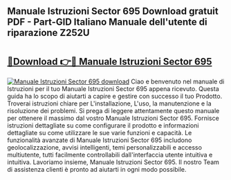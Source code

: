 ## Manuale Istruzioni Sector 695 Download gratuit PDF - Part-GlD Italiano Manuale dell'utente di riparazione Z252U

# <h2><a href="http://dfbp1np.blite.top/?on=Manuale+Istruzioni+Sector+695">🔗Download 👉🔴 Manuale Istruzioni Sector 695</a></h2>

[![Manuale Istruzioni Sector 695 download](https://i.imgur.com/lujVjoI.png)](http://dfbp1np.blite.top/?on=Manuale+Istruzioni+Sector+695)
Ciao e benvenuto nel manuale di Istruzioni per il tuo Manuale Istruzioni Sector 695 appena ricevuto. Questa guida ha lo scopo di aiutarti a capire e gestire con successo il tuo Prodotto. Troverai istruzioni chiare per L'installazione, L'uso, la manutenzione e la risoluzione dei problemi. Si prega di leggere attentamente questo manuale per ottenere il massimo dal vostro Manuale Istruzioni Sector 695. Fornisce istruzioni dettagliate su come configurare il prodotto e informazioni dettagliate su come utilizzare le sue varie funzioni e capacità. Le funzionalità avanzate di Manuale Istruzioni Sector 695 includono geolocalizzazione, avvisi intelligenti, temi personalizzabili e accesso multiutente, tutti facilmente controllabili dall'interfaccia utente intuitiva e intuitiva. Lavoriamo insieme, Manuale Istruzioni Sector 695. Il nostro Team di assistenza clienti è pronto ad aiutarti in ogni modo possibile.
